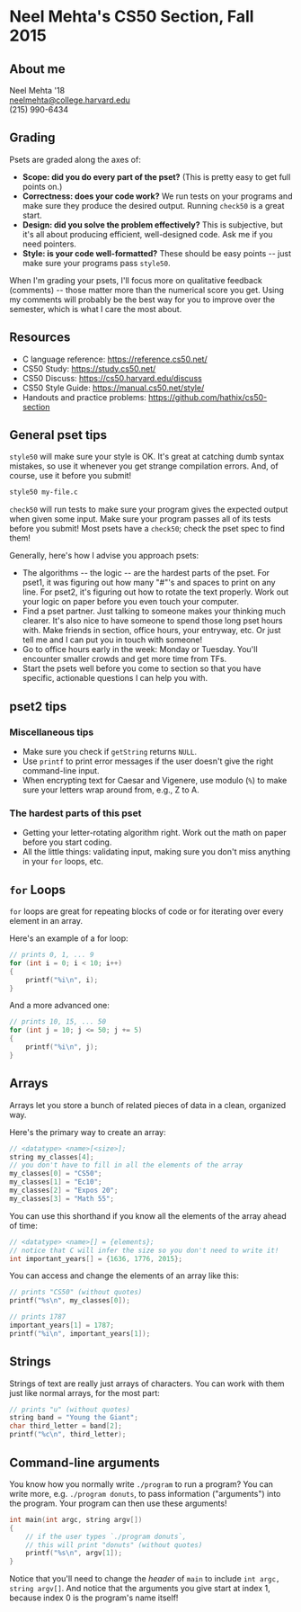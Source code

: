 # Neel Mehta's CS50 Section, Fall 2015

## About me
Neel Mehta '18  
neelmehta@college.harvard.edu  
(215) 990-6434  


## Grading

Psets are graded along the axes of:

* **Scope: did you do every part of the pset?** (This is pretty easy to get full points on.)
* **Correctness: does your code work?** We run tests on your programs and make sure they produce the desired output. Running `check50` is a great start.
* **Design: did you solve the problem effectively?** This is subjective, but it's all about producing efficient, well-designed code. Ask me if you need pointers.
* **Style: is your code well-formatted?** These should be easy points -- just make sure your programs pass `style50`.

When I'm grading your psets, I'll focus more on qualitative feedback (comments) -- those matter more than the numerical score you get. Using my comments will probably be the best way for you to improve over the semester, which is what I care the most about.

## Resources
* C language reference: <https://reference.cs50.net/>
* CS50 Study: <https://study.cs50.net/>
* CS50 Discuss: <https://cs50.harvard.edu/discuss>
* CS50 Style Guide: <https://manual.cs50.net/style/>
* Handouts and practice problems: <https://github.com/hathix/cs50-section>

## General pset tips
`style50` will make sure your style is OK. It's great at catching dumb syntax mistakes, so use it whenever you get strange compilation errors. And, of course, use it before you submit!

```sh
style50 my-file.c
```

`check50` will run tests to make sure your program gives the expected output when given some input. Make sure your program passes all of its tests before you submit! Most psets have a `check50`; check the pset spec to find them!

Generally, here's how I advise you approach psets:

* The algorithms -- the logic -- are the hardest parts of the pset. For pset1, it was figuring out how many "#"'s and spaces to print on any line. For pset2, it's figuring out how to rotate the text properly. Work out your logic on paper before you even touch your computer.
* Find a pset partner. Just talking to someone makes your thinking much clearer. It's also nice to have someone to spend those long pset hours with. Make friends in section, office hours, your entryway, etc. Or just tell me and I can put you in touch with someone!
* Go to office hours early in the week: Monday or Tuesday. You'll encounter smaller crowds and get more time from TFs.
* Start the psets well before you come to section so that you have specific, actionable questions I can help you with.

## pset2 tips

### Miscellaneous tips

* Make sure you check if `getString` returns `NULL`.
* Use `printf` to print error messages if the user doesn't give the right command-line input.
* When encrypting text for Caesar and Vigenere, use modulo (`%`) to make sure your letters wrap around from, e.g., Z to A.

### The hardest parts of this pset

* Getting your letter-rotating algorithm right. Work out the math on paper before you start coding.
* All the little things: validating input, making sure you don't miss anything in your `for` loops, etc.

## `for` Loops

`for` loops are great for repeating blocks of code or for iterating over every element in an array.

Here's an example of a for loop:

```c
// prints 0, 1, ... 9
for (int i = 0; i < 10; i++)
{
    printf("%i\n", i);
}
```

And a more advanced one:

```c
// prints 10, 15, ... 50
for (int j = 10; j <= 50; j += 5)
{
    printf("%i\n", j);
}
```

## Arrays

Arrays let you store a bunch of related pieces of data in a clean, organized way.

Here's the primary way to create an array:

```c
// <datatype> <name>[<size>];
string my_classes[4];
// you don't have to fill in all the elements of the array
my_classes[0] = "CS50";
my_classes[1] = "Ec10";
my_classes[2] = "Expos 20";
my_classes[3] = "Math 55";
```

You can use this shorthand if you know all the elements of the array ahead of time:

```c
// <datatype> <name>[] = {elements};
// notice that C will infer the size so you don't need to write it!
int important_years[] = {1636, 1776, 2015};
```

You can access and change the elements of an array like this:

```c
// prints "CS50" (without quotes)
printf("%s\n", my_classes[0]);

// prints 1787
important_years[1] = 1787;
printf("%i\n", important_years[1]);
```

## Strings

Strings of text are really just arrays of characters. You can work with them just like normal arrays, for the most part:

```c
// prints "u" (without quotes)
string band = "Young the Giant";
char third_letter = band[2];
printf("%c\n", third_letter);
```

## Command-line arguments

You know how you normally write `./program` to run a program? You can write more, e.g. `./program donuts`, to pass information ("arguments") into the program. Your program can then use these arguments!

```c
int main(int argc, string argv[])
{
    // if the user types `./program donuts`,
    // this will print "donuts" (without quotes)
    printf("%s\n", argv[1]);
}
```

Notice that you'll need to change the *header* of `main` to include `int argc, string argv[]`. And notice that the arguments you give start at index 1, because index 0 is the program's name itself!
